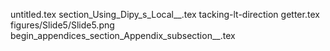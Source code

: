 untitled.tex
section_Using_Dipy_s_Local__.tex
tacking-lt-direction getter.tex
figures/Slide5/Slide5.png
begin_appendices_section_Appendix_subsection__.tex
